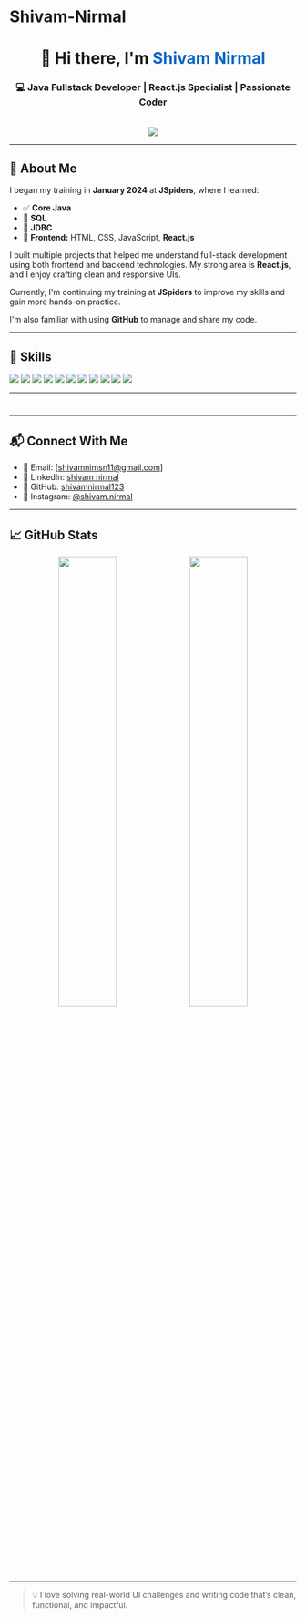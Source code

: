 # Shivam-Nirmal
<div align="center">
  <h1>👋 Hi there, I'm <span style="color:#0a66c2">Shivam Nirmal</span></h1>
  <h3>💻 Java Fullstack Developer | React.js Specialist | Passionate Coder</h3>
  <br/>
  <img src="https://readme-typing-svg.herokuapp.com?font=Fira+Code&size=22&duration=4000&pause=1000&center=true&vCenter=true&width=435&lines=Welcome+to+my+GitHub!;I+love+building+frontend+projects;I+create+clean+and+responsive+UIs;Let's+connect+and+collaborate!"/>

</div>

---

## 🧠 About Me

I began my training in **January 2024** at **JSpiders**, where I learned:

- ✅ **Core Java**
- 🧠 **SQL**
- 🔌 **JDBC**
- 🎨 **Frontend:** HTML, CSS, JavaScript, **React.js**

I built multiple projects that helped me understand full-stack development using both frontend and backend technologies. My strong area is **React.js**, and I enjoy crafting clean and responsive UIs.

Currently, I'm continuing my training at **JSpiders** to improve my skills and gain more hands-on practice.

I'm also familiar with using **GitHub** to manage and share my code.

---

## 🧠 Skills

<p>
  <img src="https://img.shields.io/badge/Core_Java-%23ED8B00.svg?style=flat-square&logo=java&logoColor=white"/>
  <img src="https://img.shields.io/badge/OOPs-%23007396.svg?style=flat-square"/>
  <img src="https://img.shields.io/badge/React.js-%2320232a.svg?style=flat-square&logo=react&logoColor=%2361DAFB"/>
  <img src="https://img.shields.io/badge/JavaScript-%23F7DF1E.svg?style=flat-square&logo=javascript&logoColor=black"/>
  <img src="https://img.shields.io/badge/HTML5-%23E34F26.svg?style=flat-square&logo=html5&logoColor=white"/>
  <img src="https://img.shields.io/badge/CSS3-%231572B6.svg?style=flat-square&logo=css3&logoColor=white"/>
  <img src="https://img.shields.io/badge/JDBC-%23007396.svg?style=flat-square"/>
  <img src="https://img.shields.io/badge/Servlets-%23007396.svg?style=flat-square"/>
  <img src="https://img.shields.io/badge/SQL-%23007396.svg?style=flat-square&logo=mysql&logoColor=white"/>
  <img src="https://img.shields.io/badge/Git-%23F05032.svg?style=flat-square&logo=git&logoColor=white"/>
  <img src="https://img.shields.io/badge/GitHub-%23121011.svg?style=flat-square&logo=github&logoColor=white"/>
</p>

---

#
---

## 📬 Connect With Me

- 📧 Email: [shivamnimsn11@gmail.com]
- 💼 LinkedIn: [shivam nirmal](https://www.linkedin.com/in/shivam-nirmal-ba995b292?utm_source=share&utm_campaign=share_via&utm_content=profile&utm_medium=android_app)
- 🐙 GitHub: [shivamnirmal123](https://github.com/shivamnirmal123)
- 📲 Instagram: [@shivam.nirmal](https://www.instagram.com/shivam.nirmal?igsh=cXp3YmxvajdyeTVm)

---

## 📈 GitHub Stats

<p align="center">
  <img src="https://github-readme-stats.vercel.app/api?username=ershamshad12&show_icons=true&theme=transparent&hide_border=true" width="45%" />
  <img src="https://github-readme-stats.vercel.app/api/top-langs/?username=ershamshad12&layout=compact&theme=transparent&hide_border=true" width="45%" />
</p>

<br/>



---

> 💡 I love solving real-world UI challenges and writing code that’s clean, functional, and impactful.